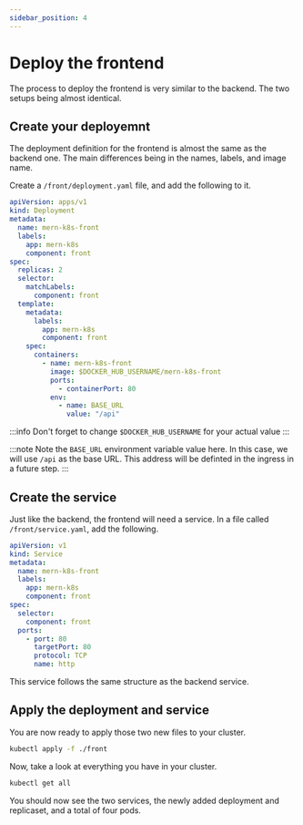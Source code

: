 ```yaml
---
sidebar_position: 4
---
```

# Deploy the frontend

The process to deploy the frontend is very similar to the backend. The two setups being almost identical.

## Create your deployemnt

The deployment definition for the frontend is almost the same as the backend one. The main differences being in the names, labels, and image name.

Create a `/front/deployment.yaml` file, and add the following to it.

```yaml
apiVersion: apps/v1
kind: Deployment
metadata:
  name: mern-k8s-front
  labels:
    app: mern-k8s
    component: front
spec:
  replicas: 2
  selector: 
    matchLabels:
      component: front
  template:
    metadata: 
      labels:
        app: mern-k8s
        component: front
    spec:
      containers:
        - name: mern-k8s-front
          image: $DOCKER_HUB_USERNAME/mern-k8s-front
          ports: 
            - containerPort: 80
          env: 
            - name: BASE_URL
              value: "/api"
```

:::info
Don't forget to change `$DOCKER_HUB_USERNAME` for your actual value
:::

:::note
Note the `BASE_URL` environment variable value here. In this case, we will use `/api` as the base URL. This address will be definted in the ingress in a future step.
:::

## Create the service

Just like the backend, the frontend will need a service. In a file called `/front/service.yaml`, add the following.

```yaml
apiVersion: v1
kind: Service
metadata:
  name: mern-k8s-front
  labels:
    app: mern-k8s
    component: front
spec:
  selector:
    component: front
  ports:
    - port: 80
      targetPort: 80
      protocol: TCP
      name: http
```

This service follows the same structure as the backend service.

## Apply the deployment and service

You are now ready to apply those two new files to your cluster.

```bash
kubectl apply -f ./front
```

Now, take a look at everything you have in your cluster.

```bash
kubectl get all
```

You should now see the two services, the newly added deployment and replicaset, and a total of four pods.
